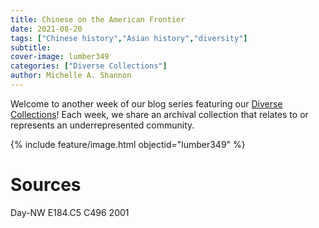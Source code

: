 ```yaml
---
title: Chinese on the American Frontier
date: 2021-08-20
tags: ["Chinese history","Asian history","diversity"]
subtitle: 
cover-image: lumber349
categories: ["Diverse Collections"]
author: Michelle A. Shannon
---
```


Welcome to another week of our blog series featuring our [Diverse Collections](https://harvester.lib.uidaho.edu//series/diversecollections.html)! Each week, we share an archival collection that relates to or represents an underrepresented community.

{% include feature/image.html objectid="lumber349" %}

# Sources

Day-NW E184.C5 C496 2001